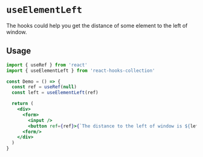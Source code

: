 # `useElementLeft`

The hooks could help you get the distance of some element to the left of window.

## Usage

```jsx
import { useRef } from 'react'
import { useElementLeft } from 'react-hooks-collection'

const Demo = () => {
  const ref = useRef(null)
  const left = useElementLeft(ref)

  return (
    <div>
      <form>
        <input />
        <button ref={ref}>{`The distance to the left of window is ${left}.` }</button>
      <form/>
    </div>
  )
}
```
